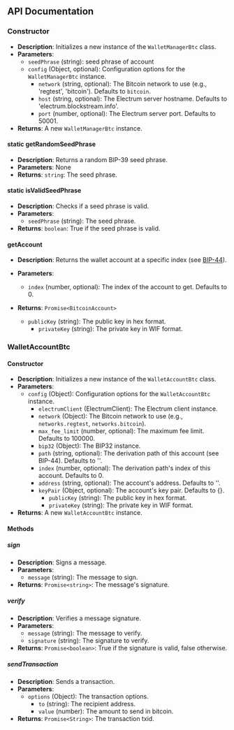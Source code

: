 ## API Documentation

### Constructor
- **Description**: Initializes a new instance of the `WalletManagerBtc` class.
- **Parameters**:
  - `seedPhrase` (string): seed phrase of account
  - `config` (Object, optional): Configuration options for the `WalletManagerBtc` instance.
    - `network` (string, optional): The Bitcoin network to use (e.g., 'regtest', 'bitcoin'). Defaults to `bitcoin`.
    - `host` (string, optional): The Electrum server hostname. Defaults to 'electrum.blockstream.info'.
    - `port` (number, optional): The Electrum server port. Defaults to 50001.
- **Returns**: A new `WalletManagerBtc` instance.

#### static getRandomSeedPhrase
- **Description**: Returns a random BIP-39 seed phrase.
- **Parameters**: None
- **Returns**: `string`: The seed phrase.

#### static isValidSeedPhrase
- **Description**: Checks if a seed phrase is valid.
- **Parameters**:
  - `seedPhrase` (string): The seed phrase.
- **Returns**: `boolean`: True if the seed phrase is valid.

#### getAccount
- **Description**: Returns the wallet account at a specific index (see [BIP-44](https://en.bitcoin.it/wiki/BIP_0044)).
- **Parameters**:
  - `index` (number, optional): The index of the account to get. Defaults to 0.
- **Returns**: `Promise<BitcoinAccount>`

  - `publicKey` (string): The public key in hex format.
    - `privateKey` (string): The private key in WIF format.

### WalletAccountBtc

#### Constructor
- **Description**: Initializes a new instance of the `WalletAccountBtc` class.
- **Parameters**:
  - `config` (Object): Configuration options for the `WalletAccountBtc` instance.
    - `electrumClient` (ElectrumClient): The Electrum client instance.
    - `network` (Object): The Bitcoin network to use (e.g., `networks.regtest`, `networks.bitcoin`).
    - `max_fee_limit` (number, optional): The maximum fee limit. Defaults to 100000.
    - `bip32` (Object): The BIP32 instance.
    - `path` (string, optional): The derivation path of this account (see BIP-44). Defaults to ''.
    - `index` (number, optional): The derivation path's index of this account. Defaults to 0.
    - `address` (string, optional): The account's address. Defaults to ''.
    - `keyPair` (Object, optional): The account's key pair. Defaults to {}.
      - `publicKey` (string): The public key in hex format.
      - `privateKey` (string): The private key in WIF format.
- **Returns**: A new `WalletAccountBtc` instance.

#### Methods

##### sign
- **Description**: Signs a message.
- **Parameters**:
  - `message` (string): The message to sign.
- **Returns**: `Promise<string>`: The message's signature.

##### verify
- **Description**: Verifies a message signature.
- **Parameters**:
  - `message` (string): The message to verify.
  - `signature` (string): The signature to verify.
- **Returns**: `Promise<boolean>`: True if the signature is valid, false otherwise.

##### sendTransaction
- **Description**: Sends a transaction.
- **Parameters**:
  - `options` (Object): The transaction options.
    - `to` (string): The recipient address.
    - `value` (number): The amount to send in bitcoin.
- **Returns**: `Promise<String>`: The transaction txid.
